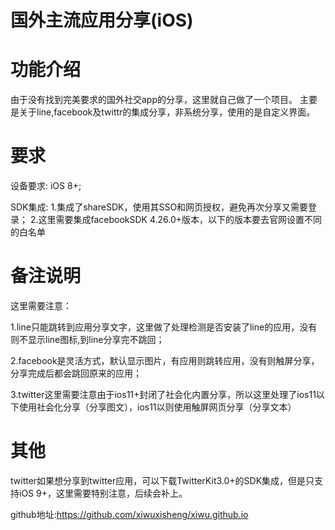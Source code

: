 # 国外主流应用分享(iOS)
# 功能介绍
由于没有找到完美要求的国外社交app的分享，这里就自己做了一个项目。
主要是关于line,facebook及twittr的集成分享，非系统分享，使用的是自定义界面。

# 要求
设备要求: iOS 8+;

SDK集成: 
1.集成了shareSDK，使用其SSO和网页授权，避免再次分享又需要登录；
2.这里需要集成facebookSDK 4.26.0+版本，以下的版本要去官网设置不同的白名单

# 备注说明
这里需要注意：

1.line只能跳转到应用分享文字，这里做了处理检测是否安装了line的应用，没有则不显示line图标,到line分享完不跳回；

2.facebook是灵活方式，默认显示图片，有应用则跳转应用，没有则触屏分享，分享完成后都会跳回原来的应用；

3.twitter这里需要注意由于ios11+封闭了社会化内置分享，所以这里处理了ios11以下使用社会化分享（分享图文），ios11以则使用触屏网页分享（分享文本）

# 其他
twitter如果想分享到twitter应用，可以下载TwitterKit3.0+的SDK集成，但是只支持iOS 9+，这里需要特别注意，后续会补上。

github地址:https://github.com/xiwuxisheng/xiwu.github.io
